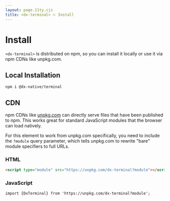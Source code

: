 ```yaml
---
layout: page.11ty.cjs
title: <dx-terminal> ⌲ Install
---
```


# Install

`<dx-terminal>` is distributed on npm, so you can install it locally or use it via npm CDNs like unpkg.com.

## Local Installation

```bash
npm i @dx-native/terminal
```

## CDN

npm CDNs like [unpkg.com]() can directly serve files that have been published to npm. This works great for standard JavaScript modules that the browser can load natively.

For this element to work from unpkg.com specifically, you need to include the `?module` query parameter, which tells unpkg.com to rewrite "bare" module specifiers to full URLs.

### HTML

```html
<script type="module" src="https://unpkg.com/dx-terminal?module"></script>
```

### JavaScript

```html
import {DxTerminal} from 'https://unpkg.com/dx-terminal?module';
```
